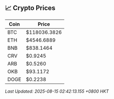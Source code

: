 ## 📈 Crypto Prices

| Coin | Price |
| ---- | ----- |
| BTC | $118036.3826 |
| ETH | $4546.6889 |
| BNB | $838.1464 |
| CRV | $0.9245 |
| ARB | $0.5260 |
| OKB | $93.1172 |
| DOGE | $0.2238 |

_Last Updated: 2025-08-15 02:42:13.155 +0800 HKT_